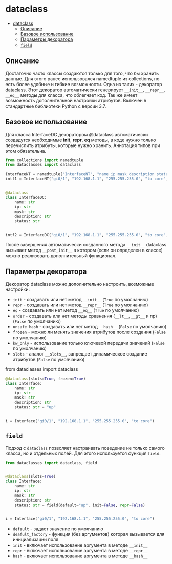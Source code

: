 # dataclass

- [dataclass](#dataclass)
  - [Описание](#описание)
  - [Базовое использование](#базовое-использование)
  - [Параметры декоратора](#параметры-декоратора)
  - [`field`](#field)

## Описание

Достаточно часто классы создаются только для того, что бы хранить данные. Для этого ранее использовался namedtuple из collections, но есть более удобные и гибкие возможности. Одна из таких - декоратор dataclass. Этот декоратор автоматически генерирует `__init__`, `__repr__`, `__eq__` методы для класса, что облегчает код. Так же имеет возможность дополнительной настройки атрибутов. Включен в стандартные библиотеки Python с версии 3.7.

## Базовое использование

Для класса InterfaceDC декоратором @dataclass автоматически создадутся необходимые __init__, __repr__, __eq__ методы, в коде нужно только перечислить атрибуты, которые нужно хранить. Аннотация типов при этом обязательна.

```python
from collections import namedtuple
from dataclasses import dataclass

InterfaceNT = namedtuple("InterfaceNT", "name ip mask description status")
intf1 = InterfaceNT("gi0/1", "192.168.1.1", "255.255.255.0", "to core", "up")


@dataclass
class InterfaceDC:
    name: str
    ip: str
    mask: str
    description: str
    status: str


intf2 = InterfaceDC("gi0/1", "192.168.1.1", "255.255.255.0", "to core", "up")
```

После завершения автоматически созданного метода `__init__` dataclass вызывает метод `__post_init__` в котором (если он определен в классе) можно реализовать дополнительный функционал.

## Параметры декоратора

Декоратор dataclass можно дополнительно настроить, возможные настройки:

- `init` - создавать или нет метод `__init__` (`True` по умолчанию)
- `repr` - создавать или нет метод `__repr__` (`True` по умолчанию)
- `eq` - создавать или нет метод `__eq__` (`True` по умолчанию)
- `order` - создавать или нет методы сравнения (`__lt__`, `__gt__` и пр) (`False` по умолчанию)
- `unsafe_hash` - создавать или нет метод `__hash__` (`False` по умолчанию)
- `frozen` - можно ли менять значения атрибутов после создания (`False` по умолчанию)
- `kw_only` - использование только ключевой передачи значений (`False` по умолчанию)
- `slots` - аналог `__slots__`, запрещает динамическое создание атрибутов (`False` по умолчанию)

from dataclasses import dataclass

```python
@dataclass(slots=True, frozen=True)
class Interface:
    name: str
    ip: str
    mask: str
    description: str
    status: str = "up"


i = Interface("gi0/1", "192.168.1.1", "255.255.255.0", "to core")
```

## `field`

Подход с `dataclass` позволяет настраивать поведение не только самого класса, но и отдельных полей. Для этого используется функция `field`.

```python
from dataclasses import dataclass, field


@dataclass(slots=True)
class Interface:
    name: str
    ip: str
    mask: str
    description: str
    status: str = field(default="up", init=False, repr=False)


i = Interface("gi0/1", "192.168.1.1", "255.255.255.0", "to core")
```

- `default` - задает значение по умолчанию
- `deafult_factory` - функция (без аргументов) которая вызывается для инициализации поля
- `init` - включает использование аргумента в методе `__init__`
- `repr` - включает использование аргумента в методе `__repr__`
- `hash` - включает использование аргумента в методе `__hash__`
